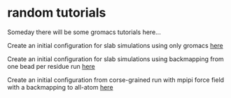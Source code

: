 # random tutorials
Someday there will be some gromacs tutorials here... 

Create an initial configuration for slab simulations using only gromacs [here](./create-configuration.md)

Create an initial configuration for slab simulations using backmapping from one bead per residue run [here](./backmapping-cg.md)

Create an initial configuration from corse-grained run with mpipi force field with a backmapping to all-atom [here](./create-initconf-protein.md)

